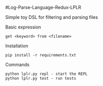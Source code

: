#Log-Parse-Language-Redux-LPLR

Simple toy DSL for filtering and parsing files

Basic expression

    get <keyword> from <filename>

Installation

    pip install -r requirements.txt

Commands

    python lplr.py repl - start the REPL
    python lplr.py test - run tests
